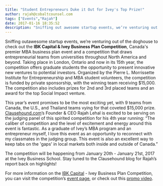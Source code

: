 ```yaml
---
title: "Student Entrepreneurs Duke it Out for Ivey's Top Prize!"
author: rajah@cobaltcounsel.com
tags: ["Events","Rajah"]
date: 2017-01-16 18:35:52
description: "Sniffing out awesome startup events, we’re venturing out of the doghouse to check out the IBK Capital & Ivey Business Plan Competition, Canada's premier MBA business plan event and a competition that draws entrepreneurial teams from universities throughout North America and beyond."
---
```




 

 

Sniffing outawesome startup events, we’re venturing out of the doghouse to check out the **IBK Capital & Ivey Business Plan Competition**, Canada's premier MBA business plan event and a competition that draws entrepreneurial teams from universities throughout North America and beyond. Taking place in London, Ontario and now in its 15th year, the competition offers graduate students the opportunity to present innovative new ventures to potential investors. Organized by the Pierre L. Morrissette Institute for Entrepreneurship and MBA student volunteers, the competition is funded by private sponsorship, with the winning team receiving $15,000. The competition also includes prizes for 2nd and 3rd placed teams and an award for the top Social Impact venture.

This year’s event promises to be the most exciting yet, with 9 teams from Canada, the U.S., and Thailand teams vying for that coveted $15,000 prize.  [Clausehound.com](https://www.clausehound.com/documents/)’s Founder & CEO Rajah Lehal is excited to be serving on the judging panel of this spirited competition for his 4th year running: “The caliber of competition and the level of excitement and energy around this event is fantastic.  As a graduate of Ivey’s MBA program and an entrepreneur myself, I love this event as an opportunity to reconnect with my classmates in the judging group.  This event is also an excellent way to keep tabs on the 'gaps' in local markets both inside and outside of Canada.”

The competition will be happening from January 20th - January 21st, 2017 at the Ivey Business School. Stay tuned to the Clausehound blog for Rajah’s report back on highlights!

For more information on the [IBK Capital]([http://www.ibkcapital.com/) - Ivey Business Plan Competition, you can visit the competition’s [event page](https://www.ivey.uwo.ca/entrepreneurship/students/business-plan-competitions/ibk-capital-business-plan-competition/), or check out this [promo video](https://www.youtube.com/watch?v=HN_QOEB07e8). 

 
